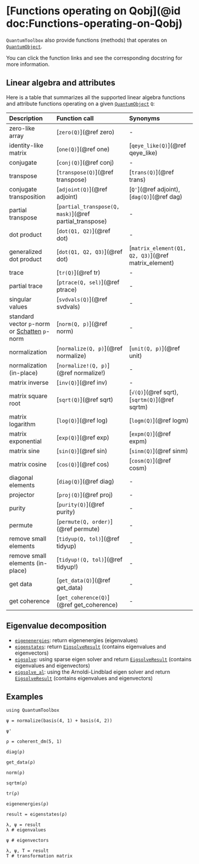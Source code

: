 # [Functions operating on Qobj](@id doc:Functions-operating-on-Qobj)

`QuantumToolbox` also provide functions (methods) that operates on [`QuantumObject`](@ref).

You can click the function links and see the corresponding docstring for more information.

## Linear algebra and attributes

Here is a table that summarizes all the supported linear algebra functions and attribute functions operating on a given [`QuantumObject`](@ref) `Q`:

| **Description** | **Function call** | **Synonyms** |
|:----------------|:------------------|:-------------|
| zero-like array | [`zero(Q)`](@ref zero) | - |
| identity-like matrix | [`one(Q)`](@ref one) | [`qeye_like(Q)`](@ref qeye_like) |
| conjugate | [`conj(Q)`](@ref conj) | - |
| transpose | [`transpose(Q)`](@ref transpose) | [`trans(Q)`](@ref trans) |
| conjugate transposition | [`adjoint(Q)`](@ref adjoint) | [`Q'`](@ref adjoint), [`dag(Q)`](@ref dag) |
| partial transpose | [`partial_transpose(Q, mask)`](@ref partial_transpose) | - |
| dot product | [`dot(Q1, Q2)`](@ref dot) | - |
| generalized dot product | [`dot(Q1, Q2, Q3)`](@ref dot) | [`matrix_element(Q1, Q2, Q3)`](@ref matrix_element) |
| trace | [`tr(Q)`](@ref tr) | - |
| partial trace | [`ptrace(Q, sel)`](@ref ptrace) | - |
| singular values | [`svdvals(Q)`](@ref svdvals) | - |
| standard vector `p`-norm or [Schatten](https://en.wikipedia.org/wiki/Schatten_norm) `p`-norm | [`norm(Q, p)`](@ref norm) | - |
| normalization | [`normalize(Q, p)`](@ref normalize) | [`unit(Q, p)`](@ref unit) |
| normalization (in-place) | [`normalize!(Q, p)`](@ref normalize!) | - |
| matrix inverse | [`inv(Q)`](@ref inv) | - |
| matrix square root | [`sqrt(Q)`](@ref sqrt) | [`√(Q)`](@ref sqrt), [`sqrtm(Q)`](@ref sqrtm) |
| matrix logarithm | [`log(Q)`](@ref log) | [`logm(Q)`](@ref logm) |
| matrix exponential | [`exp(Q)`](@ref exp) | [`expm(Q)`](@ref expm) |
| matrix sine | [`sin(Q)`](@ref sin) | [`sinm(Q)`](@ref sinm) |
| matrix cosine | [`cos(Q)`](@ref cos) | [`cosm(Q)`](@ref cosm) |
| diagonal elements | [`diag(Q)`](@ref diag) | - |
| projector  | [`proj(Q)`](@ref proj) | - |
| purity | [`purity(Q)`](@ref purity) | - |
| permute | [`permute(Q, order)`](@ref permute) | - |
| remove small elements | [`tidyup(Q, tol)`](@ref tidyup) | - |
| remove small elements (in-place) | [`tidyup!(Q, tol)`](@ref tidyup!) | - |
| get data | [`get_data(Q)`](@ref get_data) | - |
| get coherence | [`get_coherence(Q)`](@ref get_coherence) | - |

## Eigenvalue decomposition

- [`eigenenergies`](@ref): return eigenenergies (eigenvalues)
- [`eigenstates`](@ref): return [`EigsolveResult`](@ref) (contains eigenvalues and eigenvectors)
- [`eigsolve`](@ref): using sparse eigen solver and return [`EigsolveResult`](@ref) (contains eigenvalues and eigenvectors)
- [`eigsolve_al`](@ref): using the Arnoldi-Lindblad eigen solver and return [`EigsolveResult`](@ref) (contains eigenvalues and eigenvectors)

## Examples

```@setup Qobj_Function
using QuantumToolbox
```

```@example Qobj_Function
ψ = normalize(basis(4, 1) + basis(4, 2))
```

```@example Qobj_Function
ψ'
```

```@example Qobj_Function
ρ = coherent_dm(5, 1)
```

```@example Qobj_Function
diag(ρ)
```

```@example Qobj_Function
get_data(ρ)
```

```@example Qobj_Function
norm(ρ)
```

```@example Qobj_Function
sqrtm(ρ)
```

```@example Qobj_Function
tr(ρ)
```

```@example Qobj_Function
eigenenergies(ρ)
```

```@example Qobj_Function
result = eigenstates(ρ)
```

```@example Qobj_Function
λ, ψ = result
λ # eigenvalues
```

```@example Qobj_Function
ψ # eigenvectors
```

```@example Qobj_Function
λ, ψ, T = result
T # transformation matrix
```